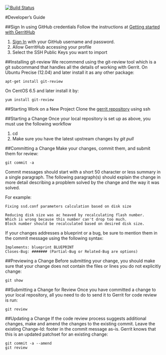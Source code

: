 
[![Build Status](https://travis-ci.org/florpor/simulator.png?branch=master)](https://travis-ci.org/florpor/simulator)

#Developer’s Guide

##Sign In using GitHub credentials
Follow the instructions at [Getting started with GerritHub](https://review.gerrithub.io/static/intro.html)

1. [Sign In](https://review.gerrithub.io/login) with your GitHub username and password.
2. Allow GerritHub accessing your profile
3. Select the SSH Public Keys you want to import


##Installing git-review
We recommend using the git-review tool which is a git subcommand that handles all the details of
working with Gerrit. On Ubuntu Precise (12.04) and later install it as any other package:
```
apt-get install git-review
```

On CentOS 6.5 and later install it by:
```
yum install git-review
```

##Starting Work on a New Project
Clone the [gerrit repository](https://review.gerrithub.io/#/admin/projects/davidsaOpenu/simulator) using ssh

##Starting a Change
Once your local repository is set up as above, you must use the following workflow
1. cd <projectname>
2. Make sure you have the latest upstream changes by *git pull*

##Committing a Change
Make your changes, commit them, and submit them for review:
```
git commit -a
```

Commit messages should start with a short 50 character or less summary in a single paragraph.
The following paragraph(s) should explain the change in more detail describing a propblem solved
by the change and the way it was solved.

For example:
```
Fixing ssd.conf parameters calculation based on disk size

Reducing disk size was ac heaved by recalculating flash number.
Which is wrong because this number can't drop too much.
Block number should be recalculated based on desired disk size.
```

If your changes addresses a blueprint or a bug, be sure to mention them in the commit message
using the following syntax:
```
Implements: blueprint BLUEPRINT
Closes-Bug: ####### (Partial-Bug or Related-Bug are options)
```

##Previewing a Change
Before submitting your change, you should make sure that your change does not contain the files
or lines you do not explicitly change:
```
git show
```

##Submitting a Change for Review
Once you have committed a change to your local repository, all you need to do to send it to Gerrit
for code review is run:
```
git review
```

##Updating a Change
If the code review process suggests additional changes, make and amend the changes to the existing commit.
Leave the existing Change-Id: footer in the commit message as-is. Gerrit knows that this is an updated
patchset for an existing change:
```
git commit -a --amend
git review
```

